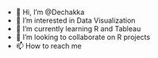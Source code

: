 - 👋 Hi, I’m @Dechakka
- 👀 I’m interested in Data Visualization
- 🌱 I’m currently learning R and Tableau
- 💞️ I’m looking to collaborate on R projects
- 📫 How to reach me 

<!---
Dechakka/Dechakka is a ✨ special ✨ repository because its `README.md` (this file) appears on your GitHub profile.
You can click the Preview link to take a look at your changes.
--->
